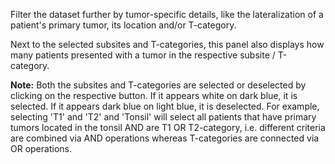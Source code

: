 Filter the dataset further by tumor-specific details, like the lateralization of 
a patient's primary tumor, its location and/or T-category.

Next to the selected subsites and T-categories, this panel also displays how many 
patients presented with a tumor in the respective subsite / T-category.

<p class="notification is-info is-light">
    <strong>Note:</strong> Both the subsites and T-categories are selected or deselected by clicking on 
    the respective button. If it appears <span class="tag is-primary p-1">white on dark blue</span>, 
    it is selected. If it appears <span class="tag is-primary is-light p-1">dark blue on light blue</span>, 
    it is deselected. For example, selecting 'T1' and 'T2' and 'Tonsil' will select 
    all patients that have primary tumors located in the tonsil AND are T1 OR T2-category, 
    i.e. different criteria are combined via AND operations whereas T-categories 
    are connected via OR operations.
</p>